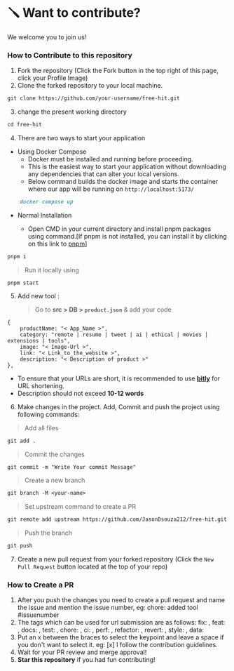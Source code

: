 # 🪛 Want to contribute?

We welcome you to join us!
### How to Contribute to this repository

1. Fork the repository (Click the Fork button in the top right of this page,
   click your Profile Image)
2. Clone the forked repository to your local machine.

```markdown
git clone https://github.com/your-username/free-hit.git
```

3. change the present working directory

```markdown
cd free-hit
```

4. There are two ways to start your application

- Using Docker Compose
  - Docker must be installed and running before proceeding.
  - This is the easiest way to start your application without downloading any dependencies that can alter your local versions.
  - Below command builds the docker image and starts the container where our app will be running on  `http://localhost:5173/`

```markdown
    docker compose up
```

- Normal Installation

  - Open CMD in your current directory and install pnpm packages using command.[If pnpm is not installed, you can install it by clicking on this link to [pnpm](https://pnpm.io/installation)]

```markdown
pnpm i
```

> Run it locally using

```
pnpm start
```

5. Add new tool :
   > Go to **src > DB > `product.json`** & add your code

```
{
    productName: "< App_Name >",
    category: "remote | resume | tweet | ai | ethical | movies | extensions | tools",
    image: "< Image-Url >",
    link: "< Link_to_the_website >",
    description: "< Description of product >"
},
```

- To ensure that your URLs are short, it is recommended to use **[bitly](https://bitly.com/)** for URL shortening.
- Description should not exceed **10-12 words**

6. Make changes in the project. Add, Commit and push the project using following commands:

> Add all files

```markdown
git add .
```

> Commit the changes

```markdown
git commit -m "Write Your commit Message"
```

> Create a new branch

```diff
git branch -M <your-name>
```

> Set upstream command to create a PR

```diff
git remote add upstream https://github.com/JasonDsouza212/free-hit.git
```

> Push the branch

```markdown
git push
```

7. Create a new pull request from your forked repository (Click the `New Pull Request` button located at the top of your repo)

### How to Create a PR

1. After you push the changes you need to create a pull request and name the issue and mention the issue number,
eg: chore: added tool #issuenumber
2. The tags which can be used for url submission are as follows:
fix: , feat: , docs: , test: , chore: , ci: , perf: , refactor: , revert: , style: , data:
3. Put an x between the braces to select the keypoint and leave a space if you don't want to select it.
eg: [x] I follow the contribution guidelines.
8. Wait for your PR review and merge approval!
9. **Star this repository** if you had fun contributing!
